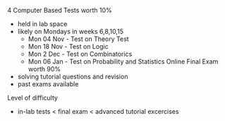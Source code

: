4 Computer Based Tests worth 10%
- held in lab space
- likely on Mondays in weeks 6,8,10,15
	- Mon 04 Nov - Test on Theory Test
	- Mon 18 Nov - Test on Logic
	- Mon 2 Dec - Test on Combinatorics
	- Mon 06 Jan - Test on Probability and Statistics
Online Final Exam worth 90%
- solving tutorial questions and revision
- past exams available

Level of difficulty
- in-lab tests < final exam < advanced tutorial excercises